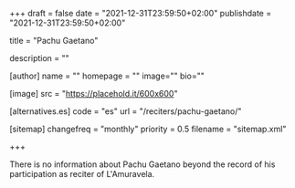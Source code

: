 +++
draft = false
date = "2021-12-31T23:59:50+02:00"
publishdate = "2021-12-31T23:59:50+02:00"

title = "Pachu Gaetano"

description = ""

[author]
    name = ""
    homepage = ""
    image=""
    bio=""

[image]
    src = "https://placehold.it/600x600"

[alternatives.es]
    code = "es"
    url = "/reciters/pachu-gaetano/"

[sitemap]
  changefreq = "monthly"
  priority = 0.5
  filename = "sitemap.xml"


+++

There is no information about Pachu Gaetano beyond the record of his participation as reciter of L'Amuravela.